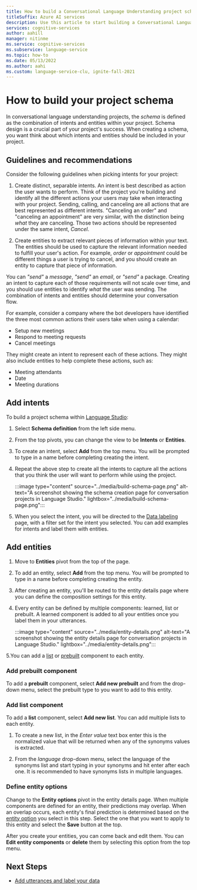 ```yaml
---
title: How to build a Conversational Language Understanding project schema
titleSuffix: Azure AI services
description: Use this article to start building a Conversational Language Understanding project schema
services: cognitive-services
author: aahill
manager: nitinme
ms.service: cognitive-services
ms.subservice: language-service
ms.topic: how-to
ms.date: 05/13/2022
ms.author: aahi
ms.custom: language-service-clu, ignite-fall-2021
---
```


# How to build your project schema
 
In conversational language understanding projects, the *schema* is defined as the combination of intents and entities within your project. Schema design is a crucial part of your project's success. When creating a schema, you want think about which intents and entities should be included in your project.

## Guidelines and recommendations

Consider the following guidelines when picking intents for your project:

  1. Create distinct, separable intents. An intent is best described as action the user wants to perform. Think of the project you're building and identify all the different actions your users may take when interacting with your project. Sending, calling, and canceling are all actions that are best represented as different intents. "Canceling an order" and "canceling an appointment" are very similar, with the distinction being *what* they are canceling. Those two actions should be represented under the same intent, *Cancel*.
  
  2. Create entities to extract relevant pieces of information within your text. The entities should be used to capture the relevant information needed to fulfill your user's action. For example, *order* or *appointment* could be different things a user is trying to cancel, and you should create an entity to capture that piece of information.

You can *"send"* a *message*, *"send"* an *email*, or *"send"* a package. Creating an intent to capture each of those requirements will not scale over time, and you should use entities to identify *what* the user was sending. The combination of intents and entities should determine your conversation flow. 

For example, consider a company where the bot developers have identified the three most common actions their users take when using a calendar: 

* Setup new meetings 
* Respond to meeting requests 
* Cancel meetings 

They might create an intent to represent each of these actions. They might also include entities to help complete these actions, such as:

* Meeting attendants
* Date
* Meeting durations

## Add intents

To build a project schema within [Language Studio](https://aka.ms/languageStudio):

1. Select **Schema definition** from the left side menu.

2. From the top pivots, you can change the view to be **Intents** or **Entities**.

2. To create an intent, select **Add** from the top menu. You will be prompted to type in a name before completing creating the intent.

3. Repeat the above step to create all the intents to capture all the actions that you think the user will want to perform while using the project.

    :::image type="content" source="../media/build-schema-page.png" alt-text="A screenshot showing the schema creation page for conversation projects in Language Studio." lightbox="../media/build-schema-page.png":::

4. When you select the intent, you will be directed to the [Data labeling](tag-utterances.md) page,  with a filter set for the intent you selected. You can add examples for intents and label them with entities.
    
## Add entities

1. Move to **Entities** pivot from the top of the page.

2. To add an entity, select **Add** from the top menu. You will be prompted to type in a name before completing creating the entity.

3. After creating an entity, you'll be routed to the entity details page where you can define the composition settings for this entity.

4. Every entity can be defined by multiple components: learned, list or prebuilt. A learned component is added to all your entities once you label them in your utterances.

   :::image type="content" source="../media/entity-details.png" alt-text="A screenshot showing the entity details page for conversation projects in Language Studio." lightbox="../media/entity-details.png":::
   
5.You can add a [list](../concepts/entity-components.md#list-component) or [prebuilt](../concepts/entity-components.md#prebuilt-component) component to each entity. 

### Add prebuilt component

To add a **prebuilt** component, select **Add new prebuilt** and from the drop-down menu, select the prebuilt type to you want to add to this entity.

   <!--:::image type="content" source="../media/add-prebuilt-component.png" alt-text="A screenshot showing a prebuilt-component in Language Studio." lightbox="../media/add-prebuilt-component.png":::-->
   
### Add list component

To add a **list** component, select **Add new list**. You can add multiple lists to each entity.

1. To create a new list, in the *Enter value* text box enter this is the normalized value that will be returned when any of the synonyms values is extracted.

2. From the *language* drop-down menu, select the language of the synonyms list and start typing in your synonyms and hit enter after each one. It is recommended to have synonyms lists in multiple languages.

   <!--:::image type="content" source="../media/add-list-component.png" alt-text="A screenshot showing a list component in Language Studio." lightbox="../media/add-list-component.png":::-->
   
### Define entity options

Change to the **Entity options** pivot in the entity details page. When multiple components are defined for an entity, their predictions may overlap. When an overlap occurs, each entity's final prediction is determined based on the [entity option](../concepts/entity-components.md#entity-options) you select in this step. Select the one that you want to apply to this entity and select the **Save** button at the top.

   <!--:::image type="content" source="../media/entity-options.png" alt-text="A screenshot showing an entity option in Language Studio." lightbox="../media/entity-options.png":::-->


After you create your entities, you can come back and edit them. You can **Edit entity components** or **delete** them by selecting this option from the top menu.
 
## Next Steps

* [Add utterances and label your data](tag-utterances.md)
